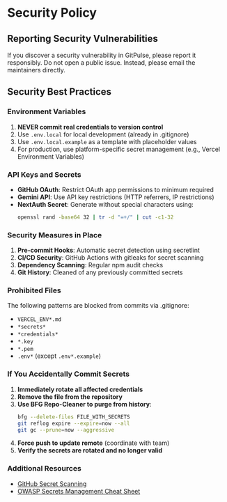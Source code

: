 # Security Policy

## Reporting Security Vulnerabilities

If you discover a security vulnerability in GitPulse, please report it responsibly. Do not open a public issue. Instead, please email the maintainers directly.

## Security Best Practices

### Environment Variables

1. **NEVER commit real credentials to version control**
2. Use `.env.local` for local development (already in .gitignore)
3. Use `.env.local.example` as a template with placeholder values
4. For production, use platform-specific secret management (e.g., Vercel Environment Variables)

### API Keys and Secrets

- **GitHub OAuth**: Restrict OAuth app permissions to minimum required
- **Gemini API**: Use API key restrictions (HTTP referrers, IP restrictions)
- **NextAuth Secret**: Generate without special characters using:
  ```bash
  openssl rand -base64 32 | tr -d "=+/" | cut -c1-32
  ```

### Security Measures in Place

1. **Pre-commit Hooks**: Automatic secret detection using secretlint
2. **CI/CD Security**: GitHub Actions with gitleaks for secret scanning
3. **Dependency Scanning**: Regular npm audit checks
4. **Git History**: Cleaned of any previously committed secrets

### Prohibited Files

The following patterns are blocked from commits via .gitignore:
- `VERCEL_ENV*.md`
- `*secrets*`
- `*credentials*`
- `*.key`
- `*.pem`
- `.env*` (except `.env*.example`)

### If You Accidentally Commit Secrets

1. **Immediately rotate all affected credentials**
2. **Remove the file from the repository**
3. **Use BFG Repo-Cleaner to purge from history**:
   ```bash
   bfg --delete-files FILE_WITH_SECRETS
   git reflog expire --expire=now --all
   git gc --prune=now --aggressive
   ```
4. **Force push to update remote** (coordinate with team)
5. **Verify the secrets are rotated and no longer valid**

### Additional Resources

- [GitHub Secret Scanning](https://docs.github.com/en/code-security/secret-scanning)
- [OWASP Secrets Management Cheat Sheet](https://cheatsheetseries.owasp.org/cheatsheets/Secrets_Management_CheatSheet.html)